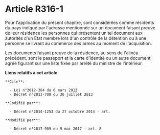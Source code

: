 # Article R316-1

Pour l'application du présent chapitre, sont considérées comme résidents du pays indiqué par l'adresse mentionnée sur un
document faisant preuve de leur résidence les personnes qui présentent un tel document aux autorités d'un Etat membre lors
d'un contrôle de la détention ou à une personne se livrant au commerce des armes au moment de l'acquisition.

Les documents faisant preuve de la résidence, au sens de l'alinéa précédent, sont le passeport et la carte d'identité ou un
autre document agréé figurant sur une liste fixée par arrêté du ministre de l'intérieur.

**Liens relatifs à cet article**

	**Cite**:

	  - Loi n°2012-304 du 6 mars 2012
	  - Décret n°2013-700 du 30 juillet 2013

	**Codifié par**:

	  - Décret n°2014-1253 du 27 octobre 2014 - art.

	**Modifié par**:

	  - Décret n°2017-909 du 9 mai 2017 - art. 8
